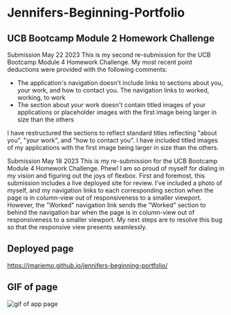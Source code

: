 # Jennifers-Beginning-Portfolio
## UCB Bootcamp Module 2 Homework Challenge
Submission May 22 2023
This is my second re-submission for the UCB Bootcamp Module 4 Homework Challenge.
My most recent point deductions were provided with the following comments:
- The application's navigation doesn't include links to sections about you, your work, and how to contact you. The navigation links to worked, working, to work
- The section about your work doesn't contain titled images of your applications or placeholder images with the first image being larger in size than the others

I have restructured the sections to reflect standard titles reflecting "about you", "your work", and "how to contact you".
I have included titled images of my applications with the first image being larger in size than the others.

Submission May 18 2023
This is my re-submission for the UCB Bootcamp Module 4 Homework Challenge. Phew! I am so proud of myself for dialing in my vision and figuring out the joys of flexbox. First and foremost, this submission includes a live deployed site for review. I've included a photo of myself, and my navigation links to each corresponding section when the page is in column-view out of responsiveness to a smaller viewport. However, the "Worked" navigation link sends the "Worked" section to behind the navigation bar when the page is in column-view out of responsiveness to a smaller viewport. My next steps are to resolve this bug so that the responsive view presents seamlessly.

## Deployed page
https://jmariemo.github.io/jennifers-beginning-portfolio/

## GIF of page
![gif of app page](./assets/images/beginning-portfolio.gif)